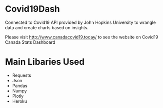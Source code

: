 # Covid19Dash

Connected to Covid19 API provided by John Hopkins University to wrangle data and create charts based on insights. 

Please visit http://www.canadacovid19.today/ to see the website on Covid19 Canada Stats Dashboard

# Main Libaries Used
- Requests
- Json
- Pandas
- Numpy
- Plotly
- Heroku

